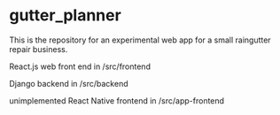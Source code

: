 # gutter_planner
This is the repository for an experimental web app for a small raingutter repair business.

React.js web front end in /src/frontend

Django backend in /src/backend

unimplemented React Native frontend in /src/app-frontend
